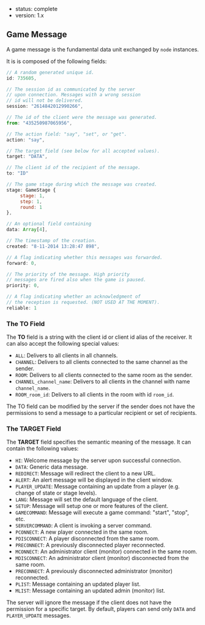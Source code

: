 - status: complete
- version: 1.x

## Game Message

A game message is the fundamental data unit exchanged by `node` instances.

It is is composed of the following fields:

```javascript
// A random generated unique id.
id: 735605,

// The session id as communicated by the server
// upon connection. Messages with a wrong session
// id will not be delivered.
session: "2614842012990266",

// The id of the client were the message was generated.
from: "435250987065956",

// The action field: "say", "set", or "get".
action: "say",

// The target field (see below for all accepted values).
target: "DATA",

// The client id of the recipient of the message.
to: "ID"

// The game stage during which the message was created.
stage: GameStage {
     stage: 1,
     step: 1,
     round: 1
},

// An optional field containing
data: Array[4],

// The timestamp of the creation.
created: "8-11-2014 13:28:47 898",

// A flag indicating whether this messages was forwarded.
forward: 0,

// The priority of the message. High priority
// messages are fired also when the game is paused.
priority: 0,

// A flag indicating whether an acknowledgment of
// the reception is requested. (NOT USED AT THE MOMENT).
reliable: 1
```

### The TO Field

The **TO** field is a string with the client id or client id alias of the
receiver.
It can also accept the following special values:

- `ALL`: Delivers to all clients in all channels.
- `CHANNEL`: Delivers to all clients connected to the same channel as the
  sender.
- `ROOM`: Delivers to all clients connected to the same room as the sender.
- `CHANNEL_channel_name`: Delivers to all clients in the channel with name
  `channel_name`.
- `ROOM_room_id`: Delivers to all clients in the room with id `room_id`.

The TO field can be modified by the server if the sender does not have the
permissions to send a message to a particular recipient or set of recipients.

### The TARGET Field

The **TARGET** field specifies the semantic meaning of the message.
It can contain the following values:

- `HI`: Welcome message by the server upon successful connection.
- `DATA`: Generic data message.
- `REDIRECT`: Message will redirect the client to a new URL.
- `ALERT`: An alert message will be displayed in the client window.
- `PLAYER_UPDATE`: Message containing an update from a player (e.g. change of
  state or stage levels).
- `LANG`: Message will set the default language of the client.
- `SETUP`: Message will setup one or more features of the client.
- `GAMECOMMAND`: Message will execute a game command: "start", "stop", etc.
- `SERVERCOMMAND`: A client is invoking a server command.
- `PCONNECT`: A new player connected in the same room.
- `PDISCONNECT`: A player disconnected from the same room.
- `PRECONNECT`: A previously disconnected player reconnected.
- `MCONNECT`: An administrator client (monitor) connected in the same room.
- `MDISCONNECT`: An administrator client (monitor) disconnected from the same
  room.
- `PRECONNECT`: A previously disconnected administrator (monitor) reconnected.
- `PLIST`: Message containing an updated player list.
- `MLIST`: Message containing an updated admin (monitor) list.

The server will ignore the message if the client does not have the permission
for a specific target.
By default, players can send only `DATA` and `PLAYER_UPDATE` messages.
